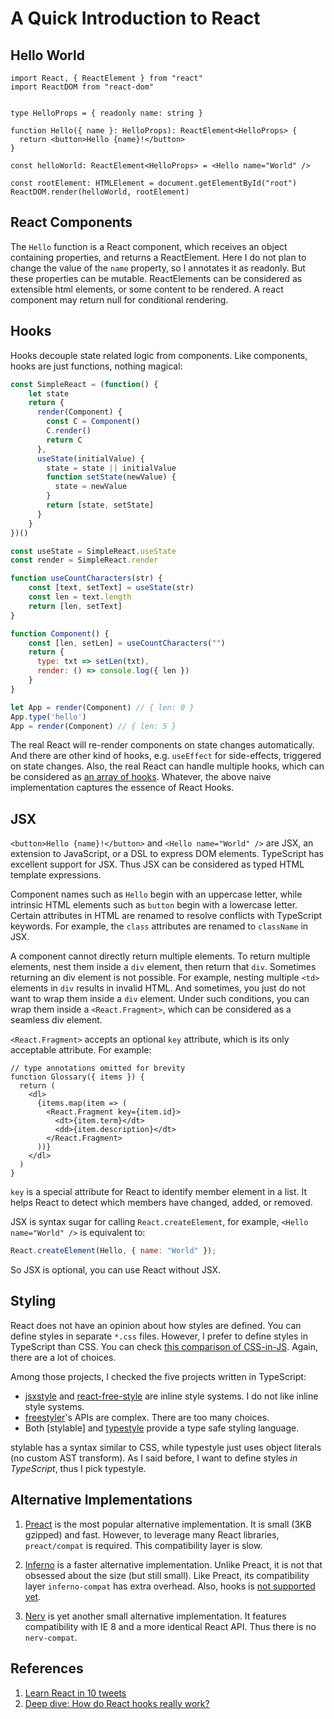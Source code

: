 A Quick Introduction to React
=============================

## Hello World

```tsx
import React, { ReactElement } from "react"
import ReactDOM from "react-dom"


type HelloProps = { readonly name: string }

function Hello({ name }: HelloProps): ReactElement<HelloProps> {
  return <button>Hello {name}!</button>
}

const helloWorld: ReactElement<HelloProps> = <Hello name="World" />

const rootElement: HTMLElement = document.getElementById("root")
ReactDOM.render(helloWorld, rootElement)
```

## React Components

The `Hello` function is a React component,
which receives an object containing properties,
and returns a ReactElement.
Here I do not plan to change the value of the `name` property,
so I annotates it as readonly.
But these properties can be mutable.
ReactElements can be considered as extensible html elements,
or some content to be rendered.
A react component may return null for conditional rendering.

## Hooks

Hooks decouple state related logic from components.
Like components, hooks are just functions, nothing magical:

```javascript
const SimpleReact = (function() {
    let state
    return {
      render(Component) {
        const C = Component()
        C.render()
        return C
      },
      useState(initialValue) {
        state = state || initialValue
        function setState(newValue) {
          state = newValue
        }
        return [state, setState]
      }
    }
})()

const useState = SimpleReact.useState
const render = SimpleReact.render

function useCountCharacters(str) {
    const [text, setText] = useState(str)
    const len = text.length
    return [len, setText]
}

function Component() {
    const [len, setLen] = useCountCharacters("")
    return {
      type: txt => setLen(txt),
      render: () => console.log({ len })
    }
}

let App = render(Component) // { len: 0 }
App.type('hello')
App = render(Component) // { len: 5 }
```

The real React will re-render components on state changes automatically.
And there are other kind of hooks, e.g. `useEffect` for side-effects, triggered on state changes.
Also, the real React can handle multiple hooks, which can be considered as [an array of hooks][hook-array].
Whatever, the above naive implementation captures the essence of React Hooks.

[hook-array]: https://medium.com/@ryardley/react-hooks-not-magic-just-arrays-cd4f1857236e

## JSX

`<button>Hello {name}!</button>` and `<Hello name="World" />` are JSX,
an extension to JavaScript, or a DSL to express DOM elements.
TypeScript has excellent support for JSX. Thus JSX can be considered as typed HTML template expressions.

Component names such as `Hello` begin with an uppercase letter,
while intrinsic HTML elements such as `button` begin with a lowercase letter.
Certain attributes in HTML are renamed to resolve conflicts with TypeScript keywords.
For example, the `class` attributes are renamed to `className` in JSX.

A component cannot directly return multiple elements.
To return multiple elements, nest them inside a `div` element, then return that `div`.
Sometimes returning an div element is not possible.
For example, nesting multiple `<td>` elements in `div` results in invalid HTML.
And sometimes, you just do not want to wrap them inside a `div` element.
Under such conditions, you can wrap them inside a `<React.Fragment>`,
which can be considered as a seamless div element.

`<React.Fragment>` accepts an optional `key` attribute,
which is its only acceptable attribute.
For example:

```tsx
// type annotations omitted for brevity
function Glossary({ items }) {
  return (
    <dl>
      {items.map(item => (
        <React.Fragment key={item.id}>
          <dt>{item.term}</dt>
          <dd>{item.description}</dt>
        </React.Fragment>
      ))}
    </dl>
  )
}
```

`key` is a special attribute for React to identify member element in a list.
It helps React to detect which members have changed, added, or removed.

JSX is syntax sugar for calling `React.createElement`,
for example, `<Hello name="World" />` is equivalent to:

```js
React.createElement(Hello, { name: "World" });
```

So JSX is optional, you can use React without JSX.

## Styling

React does not have an opinion about how styles are defined.
You can define styles in separate `*.css` files.
However, I prefer to define styles in TypeScript than CSS.
You can check [this comparison of CSS-in-JS][css-in-js].
Again, there are a lot of choices.

Among those projects, I checked the five projects written in TypeScript:

- [jsxstyle] and [react-free-style] are inline style systems. I do not like inline style systems.
- [freestyler]'s APIs are complex. There are too many choices.
- Both [stylable] and [typestyle] provide a type safe styling language.

[css-in-js]: https://michelebertoli.github.io/css-in-js/
[jsxstyle]: https://github.com/jsxstyle/jsxstyle
[react-free-style]: https://github.com/blakeembrey/react-free-style
[freestyler]: https://github.com/streamich/freestyler
[styleable]: https://stylable.io/
[typestyle]: https://typestyle.github.io/

stylable has a syntax similar to CSS, while typestyle just uses object literals (no custom AST transform).
As I said before, I want to define styles *in TypeScript*, thus I pick typestyle.

## Alternative Implementations

1. [Preact] is the most popular alternative implementation.
   It is small (3KB gzipped) and fast.
   However, to leverage many React libraries, `preact/compat` is required.
   This compatibility layer is slow.

2. [Inferno] is a faster alternative implementation.
   Unlike Preact, it is not that obsessed about the size (but still small).
   Like Preact, its compatibility layer `inferno-compat` has extra overhead.
   Also, hooks is [not supported yet].

3. [Nerv] is yet another small alternative implementation.
   It features compatibility with IE 8 and a more identical React API.
   Thus there is no `nerv-compat`.

[Preact]: https://preactjs.com/
[Inferno]: https://infernojs.org/
[Nerv]: https://github.com/NervJS/nerv
[not supported yet]: https://github.com/infernojs/inferno/issues/1453

## References

1. [Learn React in 10 tweets](https://twitter.com/chrisachard/status/1175022111758442497)
2. [Deep dive: How do React hooks really work?](https://www.netlify.com/blog/2019/03/11/deep-dive-how-do-react-hooks-really-work/)
